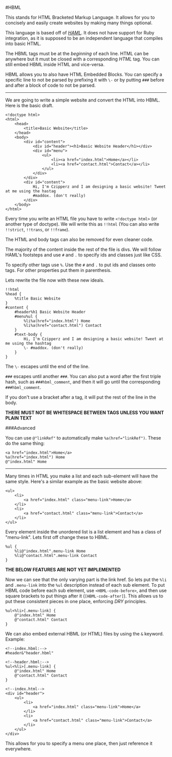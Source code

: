 #HBML

This stands for HTML Bracketed Markup Language. It allows for you to concisely and easily create websites by making many things optional.

This language is based off of [*HAML*](http://haml.info/). It does not have support for Ruby integration, as it is supposed to be an independent language that compiles into basic HTML.

The HBML tags must be at the *beginning* of each line. HTML can be anywhere but it must be closed with a corresponding *HTML* tag. You can still embed HBML inside HTML and vice-versa.

HBML allows you to also have HTML Embedded Blocks. You can specify a specific line to not be parsed by prefixing it with `\-` or by putting `###` before and after a block of code to not be parsed.

----------------------------

We are going to write a simple website and convert the HTML into HBML.
Here is the basic draft.

	<!doctype html>
	<html>
		<head>
			<title>Basic Website</title>
		</head>
		<body>
			<div id="content">
				<div id="header"><h1>Basic Website Header</h1></div>
				<div id="menu">
					<ul>
						<li><a href="index.html">Home</a></li>
						<li><a href="contact.html">Contact</a></li>
					</ul>
				</div>
			</div>
			<div id="content">
				Hi, I'm Czipperz and I am designing a basic website! Tweet at me using the hastag
				#maddox. (don't really)
			</div>
		</body>
	</html>

Every time you write an HTML file you have to write `<!doctype html>` (or another type of doctype). We will write this as `!!html` (You can also write `!!strict`, `!!trans`, or `!!frame`).

The HTML and body tags can also be removed for even cleaner code.

The majority of the content inside the rest of the file is divs. We will follow HAML's footsteps and use `#` and `.` to specify ids and classes just like CSS.

To specify other tags use `%`. Use the `#` and `.` to put ids and classes onto tags. For other properties put them in parenthesis.

Lets rewrite the file now with these new ideals.

	!!html
	%head {
		%title Basic Website
	}
	#content {
		#header%h1 Basic Website Header
		#menu%ul {
			%li%a(href="index.html") Home
			%li%a(href="contact.html") Contact
		}
		#text-body {
			Hi, I'm Czipperz and I am designing a basic website! Tweet at me using the hashtag
			\- #maddox. (don't really)
		}
	}

The `\-` escapes until the end of the line.

`###` escapes until another `###`. You can also put a word after the first triple hash, such as `###hbml_comment`, and then it will go until the corresponding `###hbml_comment`.

If you don't use a bracket after a tag, it will put the rest of the line in the body.

**THERE MUST NOT BE WHITESPACE BETWEEN TAGS UNLESS YOU WANT PLAIN TEXT**

###Advanced

You can use `@"linkRef"` to automatically make `%a(href="linkRef")`. These do the same thing:

	<a href="index.html">Home</a>
	%a(href="index.html") Home
	@"index.html" Home

----------------------

Many times in HTML you make a list and each sub-element will have the same style. Here's a similar example as the basic website above:

	<ul>
		<li>
			<a href="index.html" class="menu-link">Home</a>
		</li>
		<li>
			<a href="contact.html" class="menu-link">Contact</a>
		</li>
	</ul>

Every element inside the unordered list is a list element and has a class of "menu-link". Lets first off change these to HBML.

	%ul {
		%li@"index.html".menu-link Home
		%li@"contact.html".menu-link Contact
	}

**THE BELOW FEATURES ARE NOT YET IMPLEMENTED**

Now we can see that the only varying part is the link href. So lets put the `%li` and `.menu-link` into the `%ul` description instead of each sub element.
To put HBML code before each sub element, use `<HBML-code-before>`, and then use square brackets to put things after it (`[HBML-code-after]`).
This allows us to put these consistent pieces in one place, enforcing *DRY* principles.

	%ul<%li>[.menu-link] {
		@"index.html" Home
		@"contact.html" Contact
	}

We can also embed external HBML (or HTML) files by using the `&` keyword. Example:

	<!--index.hbml:-->
	#header&"header.hbml"

	<!--header.hbml:-->
	%ul<%li>[.menu-link] {
		@"index.html" Home
		@"contact.html" Contact
	}

	<!--index.html-->
	<div id="header">
		<ul>
			<li>
				<a href="index.html" class="menu-link">Home</a>
			</li>
			<li>
				<a href="contact.html" class="menu-link">Contact</a>
			</li>
		</ul>
	</div>

This allows for you to specify a menu one place, then just reference it everywhere.
